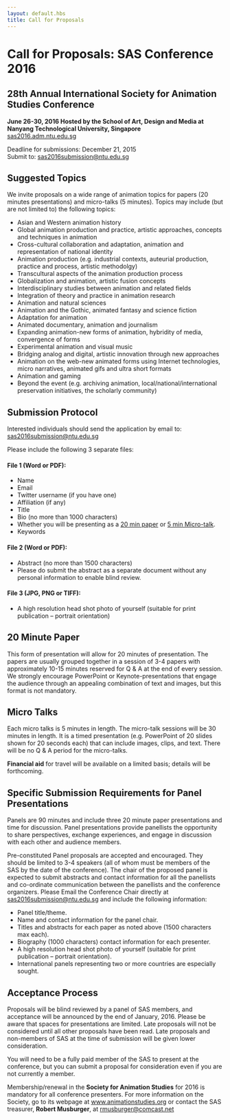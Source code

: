 ```yaml
---
layout: default.hbs
title: Call for Proposals
---
```

# Call for Proposals: SAS Conference 2016
## 28th Annual International Society for Animation Studies Conference
**June 26-30, 2016 Hosted by the School of Art, Design and Media at Nanyang Technological University, Singapore**  
[sas2016.adm.ntu.edu.sg](http://sas2016.adm.ntu.edu.sg)

Deadline for submissions: <span class="highlight">December 21, 2015</span>  
Submit to: <a href="mailto:sas2016submission@ntu.edu.sg?subject=Application SAS2016 (Presentation)">sas2016submission@ntu.edu.sg</a>

## Suggested Topics
We invite proposals on a wide range of animation topics for papers (20 minutes presentations) and micro-talks (5 minutes). Topics may include (but are not limited to) the following topics:
  - Asian and Western animation history
  - Global animation production and practice, artistic approaches, concepts and techniques in animation
  - Cross-cultural collaboration and adaptation, animation and representation of national identity
  - Animation production (e.g. industrial contexts, auteurial production, practice and process, artistic methodolgy)
  - Transcultural aspects of the animation production process
  - Globalization and animation, artistic fusion concepts
  - Interdisciplinary studies between animation and related fields
  - Integration of theory and practice in animation research
  - Animation and natural sciences
  - Animation and the Gothic, animated fantasy and science fiction
  - Adaptation for animation
  - Animated documentary, animation and journalism
  - Expanding animation-new forms of animation, hybridity of media, convergence of forms
  - Experimental animation and visual music
  - Bridging analog and digital, artistic innovation through new approaches
  - Animation on the web-new animated forms using Internet technologies, micro narratives, animated gifs and ultra short formats
  - Animation and gaming
  - Beyond the event (e.g. archiving animation, local/national/international preservation initiatives, the scholarly community)

## Submission Protocol
Interested individuals should send the application by email to:  
<a href="mailto:sas2016submission@ntu.edu.sg?subject=Application SAS2016 (Presentation)">sas2016submission@ntu.edu.sg</a>

Please include the following <span class="highlight">3 separate files</span>:

#### File 1 (Word or PDF):
  - Name
  - Email
  - Twitter username (if you have one)
  - Affiliation (if any)
  - Title
  - Bio (no more than 1000 characters)
  - Whether you will be presenting as a [20 min paper](#20-minute-paper) or [5 min Micro-talk](#micro-talks).
  - Keywords

#### File 2 (Word or PDF):
  - Abstract (no more than 1500 characters)
  - <span class="highlight">Please do submit the abstract as a separate document without any personal information to enable blind review.</span>

#### File 3 (JPG, PNG or TIFF):
  - A high resolution head shot photo of yourself (suitable for print publication – portrait orientation)

## 20 Minute Paper
This form of presentation will allow for 20 minutes of presentation. The papers are usually grouped together in a session of 3-4 papers with approximately 10-15 minutes reserved for Q &amp; A at the end of every session. We strongly encourage PowerPoint or Keynote-presentations that engage the audience through an appealing combination of text and images, but this format is not mandatory.

## Micro Talks
Each micro talks is 5 minutes in length. The micro-talk sessions will be 30 minutes in length. It is a timed presentation (e.g. PowerPoint of 20 slides shown for 20 seconds each) that can include images, clips, and text. There will be no Q &amp; A period for the micro-talks.

**Financial aid** for travel will be available on a limited basis; details will be forthcoming.

## Specific Submission Requirements for Panel Presentations
Panels are 90 minutes and include three 20 minute paper presentations and time for discussion. Panel presentations provide panellists the opportunity to share perspectives, exchange experiences, and engage in discussion with each other and audience members.

Pre-constituted Panel proposals are accepted and encouraged. They should be limited to 3-4 speakers (all of whom must be members of the SAS by the date of the conference). The chair of the proposed panel is expected to submit abstracts and contact information for all the panellists and co-ordinate communication between the panellists and the conference organizers. Please Email the Conference Chair directly at <a href="mailto:sas2016submission@ntu.edu.sg?subject=Application SAS2016 (Panel)">sas2016submission@ntu.edu.sg</a> and include the following information:
  - Panel title/theme.
  - Name and contact information for the panel chair.
  - Titles and abstracts for each paper as noted above (1500 characters max each).
  - Biography (1000 characters) contact information for each presenter.
  - A high resolution head shot photo of yourself (suitable for print publication – portrait orientation).
  - International panels representing two or more countries are especially sought.

## Acceptance Process
Proposals will be blind reviewed by a panel of SAS members, and acceptance will be announced by the end of January, 2016. Please be aware that spaces for presentations are limited. Late proposals will not be considered until all other proposals have been read. Late proposals and non-members of SAS at the time of submission will be given lower consideration.

You will need to be a fully paid member of the SAS to present at the conference, <span class="highlight">but you can submit</span> a proposal for consideration <span class="highlight">even if you are not currently a member</span>.

Membership/renewal in the **Society for Animation Studies** for 2016 is <span class="highlight">mandatory</span> for all <span class="highlight">conference presenters</span>. For more information on the Society, go to its webpage at <a href="http://www.animationstudies.org" target="_blank">www.animationstudies.org</a> or contact the SAS treasurer, **Robert Musburger**, at <a href="mailto:rmusburger@comcast.net">rmusburger@comcast.net</a>